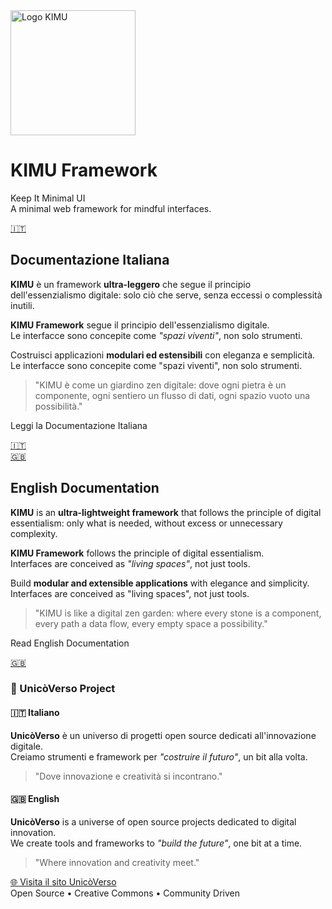<div class="home-container">
  <div class="hero-section">
    <div class="logo-container">
      <img src="/images/logo_kimu.png" alt="Logo KIMU" width="200" />
    </div>
    <h1 class="hero-title">KIMU Framework</h1>
    <p class="hero-subtitle">
      Keep It Minimal UI<br>
      A minimal web framework
      for mindful interfaces.
    </p>
    <div class="language-sections">
      <div class="language-section">
        <div class="language-column">
          <div class="section-button">
            <a href="/it/" class="flag-button">
              🇮🇹
            </a>
          </div>
          <h2>Documentazione Italiana</h2>
          <p>
            <strong>KIMU</strong> è un framework <strong>ultra-leggero</strong> che segue il principio dell'essenzialismo digitale: 
            solo ciò che serve, senza eccessi o complessità inutili.
          </p>
          <p>
            <strong>KIMU Framework</strong> segue il principio dell'essenzialismo digitale.<br>
            Le interfacce sono concepite come <em>"spazi viventi"</em>, non solo strumenti.
          </p>
          <p>
            Costruisci applicazioni <strong>modulari ed estensibili</strong> con eleganza e semplicità. 
            Le interfacce sono concepite come "spazi viventi", non solo strumenti.
          </p>
          <blockquote class="zen-quote">
            "KIMU è come un giardino zen digitale: dove ogni pietra è un componente, ogni sentiero un flusso di dati, ogni spazio vuoto una possibilità."
          </blockquote>
          <div class="section-button">
            <p class="button-text">Leggi la Documentazione Italiana</p>
            <a href="/it/" class="flag-button">
              🇮🇹
            </a>
          </div>
        </div>
        <div class="language-column">
          <div class="section-button">
            <a href="/en/" class="flag-button">
              🇬🇧
            </a>
          </div>
          <h2>English Documentation</h2>
          <p>
            <strong>KIMU</strong> is an <strong>ultra-lightweight framework</strong> that follows the principle of digital essentialism: 
            only what is needed, without excess or unnecessary complexity.
          </p>
          <p>
            <strong>KIMU Framework</strong> follows the principle of digital essentialism.<br>
            Interfaces are conceived as <em>"living spaces"</em>, not just tools.
          </p>
          <p>
            Build <strong>modular and extensible applications</strong> with elegance and simplicity. 
            Interfaces are conceived as "living spaces", not just tools.
          </p>
          <blockquote class="zen-quote">
            "KIMU is like a digital zen garden: where every stone is a component, every path a data flow, every empty space a possibility."
          </blockquote>
          <div class="section-button">
            <p class="button-text">Read English Documentation</p>
            <a href="/en/" class="flag-button">
              🇬🇧
            </a>
          </div>
        </div>
      </div>
    </div>
  </div>
  <div class="info-card">
    <div class="info-header">
      <h3>🌟 UnicòVerso Project</h3>
    </div>
    <div class="info-sections">
      <div class="info-column">
        <h4>🇮🇹 Italiano</h4>
        <p class="info-description">
          <strong>UnicòVerso</strong> è un universo di progetti open source dedicati all'innovazione digitale.<br>
          Creiamo strumenti e framework per <em>"costruire il futuro"</em>, un bit alla volta.
        </p>
        <blockquote class="zen-quote">
          "Dove innovazione e creatività si incontrano."
        </blockquote>
      </div>
      <div class="info-column">
        <h4>🇬🇧 English</h4>
        <p class="info-description">
          <strong>UnicòVerso</strong> is a universe of open source projects dedicated to digital innovation.<br>
          We create tools and frameworks to <em>"build the future"</em>, one bit at a time.
        </p>
        <blockquote class="zen-quote">
          "Where innovation and creativity meet."
        </blockquote>
      </div>
    </div>
    <div class="project-link">
      <a href="https://unicoverso.com/" target="_blank">
        🌐 <span>Visita il sito UnicòVerso</span>
      </a>
      <br>
      <span class="project-meta">
        Open Source • Creative Commons • Community Driven
      </span>
    </div>
  </div>
</div>
